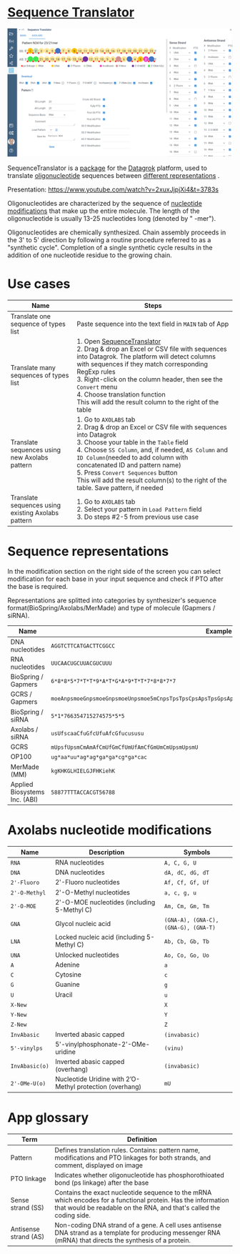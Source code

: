 # [Sequence Translator](https://public.datagrok.ai/apps/Sequencetranslator/)

![Sequence Translator](img/Sequence%20Translator%20Axolabs.png)

SequenceTranslator is a [package](https://datagrok.ai/help/develop/develop#packages) for
the [Datagrok](https://datagrok.ai) platform, used to
translate [oligonucleotide](https://en.wikipedia.org/wiki/Oligonucleotide)
sequences
between [different representations](https://github.com/datagrok-ai/public/tree/master/packages/SequenceTranslator#sequence-representations)
.

Presentation: https://www.youtube.com/watch?v=2xuxJjpjXi4&t=3783s

Oligonucleotides are characterized by the sequence
of [nucleotide modifications](https://github.com/datagrok-ai/public/tree/master/packages/SequenceTranslator#axolabs-nucleotide-modifications)
that make up the entire molecule. The length of the oligonucleotide is usually 13-25 nucleotides long (denoted by "
-mer").

Oligonucleotides are chemically synthesized. Chain assembly proceeds in the 3' to 5' direction by following a routine
procedure referred to as a "synthetic cycle". Completion of a single synthetic cycle results in the addition of one
nucleotide residue to the growing chain.

# Use cases

| Name |  Steps  |
|---|---|
| Translate one sequence of types list | Paste sequence into the text field in `MAIN` tab of App |
| Translate many sequences of types list | 1. Open [SequenceTranslator](https://public.datagrok.ai/apps/Sequencetranslator/) <br/>2. Drag & drop an Excel or CSV file with sequences into Datagrok. The platform will detect columns with sequences if they match corresponding RegExp rules <br/>3. Right-click on the column header, then see the `Convert` menu <br/>4. Choose translation function <br/>This will add the result column to the right of the table|
| Translate sequences using new Axolabs pattern | 1. Go to `AXOLABS` tab <br/>2. Drag & drop an Excel or CSV file with sequences into Datagrok <br/>3. Choose your table in the `Table` field <br/>4. Choose `SS Column`, and, if needed, `AS Column` and `ID Column`(needed to add column with concatenated ID and pattern name) <br/>5. Press `Convert Sequences` button  <br/>This will add the result column(s) to the right of the table. Save pattern, if needed|
| Translate sequences using existing Axolabs pattern | 1. Go to `AXOLABS` tab <br/>2. Select your pattern in `Load Pattern` field <br/>3. Do steps #2-5 from previous use case |

# Sequence representations

In the modification section on the right side of the screen you can select modification for each base in your input
sequence and check if PTO after the base is required.

Representations are splitted into categories by synthesizer's sequence format(BioSpring/Axolabs/MerMade) and type of
molecule (Gapmers / siRNA).

| Name | Example | Regular expression |
|---|---|---|
| DNA nucleotides | `AGGTCTTCATGACTTCGGCC` | `^[ATGC]{10,}$` |
| RNA nucleotides | `UUCAACUGCUUACGUCUUU` | `^[AUGC]{10,}$` |
| BioSpring / Gapmers | `6*8*8*5*7*T*T*9*A*T*G*A*9*T*T*7*8*8*7*7` | `^[*56789ATGC]{30,}$` |
| GCRS / Gapmers | `moeAnpsmoeGnpsmoeGnpsmoeUnpsmoe5mCnpsTpsTpsCpsApsTpsGpsApsCpsTpsTpsmoe5mCnpsmoeGnpsmoeGnpsmoe5mCnpsmoe5mC` | `^(?=.*moe)(?=.*5mC)(?=.*ps){30,}` |
| BioSpring / siRNA | `5*1*766354715274575*5*5` | `^[*1-8]{30,}$` |
| Axolabs / siRNA | `usUfscaaCfuGfcUfuAfcGfucususu` | `^[fsACGUacgu]{20,}$` |
| GCRS | `mUpsfUpsmCmAmAfCmUfGmCfUmUfAmCfGmUmCmUpsmUpsmU` | `^[fmpsACGU]{30,}$` |
| OP100 | `ug*aa*uu*ag*ag*ga*ga*cg*ga*cac` | `^[acgu*]{10,}$` |
| MerMade (MM) | `kgKHKGLHIELGJFHKiehK` | `^[IiJjKkLlEeFfGgHhQq]{10,}$` |
| Applied Biosystems Inc. (ABI) | `58877TTTACCACGT56788` | `^[5678ATGC]{10,}$` |

# Axolabs nucleotide modifications

| Name | Description | Symbols |
|---|---|---|
| `RNA` | RNA nucleotides | `A, C, G, U` |
| `DNA` | DNA nucleotides | `dA, dC, dG, dT` |
| `2'-Fluoro` | 2'-Fluoro nucleotides | `Af, Cf, Gf, Uf` |
| `2'-O-Methyl` | 2'-O-Methyl nucleotides | `a, c, g, u` |
| `2'-O-MOE` | 2'-O-MOE nucleotides (including 5-Methyl C) | `Am, Cm, Gm, Tm` |
| `GNA` | Glycol nucleic acid | `(GNA-A), (GNA-C), (GNA-G), (GNA-T)` |
| `LNA` | Locked nucleic acid (including 5-Methyl C) | `Ab, Cb, Gb, Tb` |
| `UNA` | Unlocked nucleotides | `Ao, Co, Go, Uo` |
| `A` | Adenine | `a` |
| `C` | Cytosine | `c` |
| `G` | Guanine | `g` |
| `U` | Uracil | `u` |
| `X-New` | | `X` |
| `Y-New` | | `Y` |
| `Z-New` | | `Z` |
| `InvAbasic` | Inverted abasic capped | `(invabasic)` |
| `5'-vinylps` | 5'-vinylphosphonate-2'-OMe-uridine | `(vinu)` |
| `InvAbasic(o)` | Inverted abasic capped (overhang) | `(invabasic)` |
| `2'-OMe-U(o)` | Nucleotide Uridine with 2’O-Methyl protection (overhang) | `mU` |

# App glossary

| Term |  Definition  |
|---|---|
| Pattern | Defines translation rules. Contains: pattern name, modifications and PTO linkages for both strands, and comment, displayed on image |
| PTO linkage | Indicates whether oligonucleotide has phosphorothioated bond (ps linkage) after the base |
| Sense strand (SS) | Contains the exact nucleotide sequence to the mRNA which encodes for a functional protein. Has the information that would be readable on the RNA, and that's called the coding side.|
| Antisense strand (AS) | Non-coding DNA strand of a gene. A cell uses antisense DNA strand as a template for producing messenger RNA (mRNA) that directs the synthesis of a protein. |
